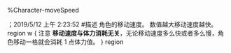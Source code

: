 
%Character-moveSpeed

；2019/5/12 上午 2:23:52
#描述
角色的移动速度。
数值越大移动速度越快。
region w { 注意
**移动速度与体力消耗无关**，无论移动速度多么快或者多么慢，角色移动一格就会消耗 1 点体力值。
} region

